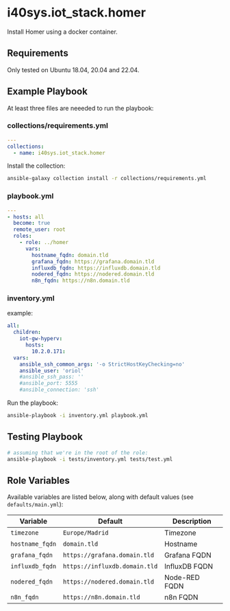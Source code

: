 # i40sys.iot_stack.homer

Install Homer using a docker container.

## Requirements

Only tested on Ubuntu 18.04, 20.04 and 22.04.

## Example Playbook

At least three files are neeeded to run the playbook:

### collections/requirements.yml
```yaml
---
collections:
  - name: i40sys.iot_stack.homer
```

Install the collection:
```bash
ansible-galaxy collection install -r collections/requirements.yml
```

### playbook.yml
```yaml
---
- hosts: all
  become: true
  remote_user: root
  roles:
    - role: ../homer
      vars:
        hostname_fqdn: domain.tld
        grafana_fqdn: https://grafana.domain.tld
        influxdb_fqdn: https://influxdb.domain.tld
        nodered_fqdn: https://nodered.domain.tld
        n8n_fqdn: https://n8n.domain.tld
```

### inventory.yml
example:
```yaml
all:
  children:
    iot-gw-hyperv:
      hosts:
        10.2.0.171:
  vars:
    ansible_ssh_common_args: '-o StrictHostKeyChecking=no'
    ansible_user: 'oriol'
    #ansible_ssh_pass: ''
    #ansible_port: 5555
    #ansible_connection: 'ssh'
```

Run the playbook:
```bash
ansible-playbook -i inventory.yml playbook.yml
```

## Testing Playbook

```bash
# assuming that we're in the root of the role:
ansible-playbook -i tests/inventory.yml tests/test.yml
```

## Role Variables

Available variables are listed below, along with default values (see `defaults/main.yml`):

| Variable | Default | Description |
|----------|---------|-------------|
| `timezone` | `Europe/Madrid` | Timezone |
| `hostname_fqdn` | `domain.tld` | Hostname |
| `grafana_fqdn` | `https://grafana.domain.tld` | Grafana FQDN |
| `influxdb_fqdn` | `https://influxdb.domain.tld` | InfluxDB FQDN |
| `nodered_fqdn` | `https://nodered.domain.tld` | Node-RED FQDN |
| `n8n_fqdn` | `https://n8n.domain.tld` | n8n FQDN |
